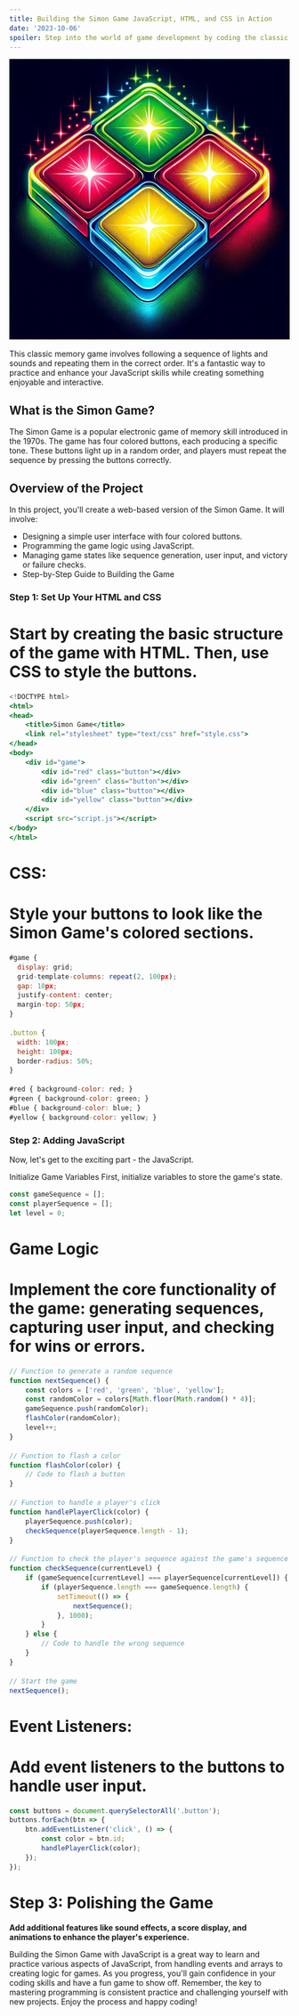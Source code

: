 ```yaml
---
title: Building the Simon Game JavaScript, HTML, and CSS in Action
date: '2023-10-06'
spoiler: Step into the world of game development by coding the classic Simon memory game using JavaScript, HTML, and CSS.
---
```


![Alt text](image.png)

This classic memory game involves following a sequence of lights and sounds and repeating them in the correct order. It's a fantastic way to practice and enhance your JavaScript skills while creating something enjoyable and interactive.

## **What is the Simon Game?**
The Simon Game is a popular electronic game of memory skill introduced in the 1970s. The game has four colored buttons, each producing a specific tone. These buttons light up in a random order, and players must repeat the sequence by pressing the buttons correctly.

## **Overview of the Project**
In this project, you'll create a web-based version of the Simon Game. It will involve:

* Designing a simple user interface with four colored buttons.
* Programming the game logic using JavaScript.
* Managing game states like sequence generation, user input, and victory or failure checks.
* Step-by-Step Guide to Building the Game

### **Step 1: Set Up Your HTML and CSS**
# **Start by creating the basic structure of the game with HTML. Then, use CSS to style the buttons.**

```jsx
<!DOCTYPE html>
<html>
<head>
    <title>Simon Game</title>
    <link rel="stylesheet" type="text/css" href="style.css">
</head>
<body>
    <div id="game">
        <div id="red" class="button"></div>
        <div id="green" class="button"></div>
        <div id="blue" class="button"></div>
        <div id="yellow" class="button"></div>
    </div>
    <script src="script.js"></script>
</body>
</html>
```

# **CSS:**
# **Style your buttons to look like the Simon Game's colored sections.**

```jsx
#game {
  display: grid;
  grid-template-columns: repeat(2, 100px);
  gap: 10px;
  justify-content: center;
  margin-top: 50px;
}

.button {
  width: 100px;
  height: 100px;
  border-radius: 50%;
}

#red { background-color: red; }
#green { background-color: green; }
#blue { background-color: blue; }
#yellow { background-color: yellow; }
```

### **Step 2: Adding JavaScript**
Now, let's get to the exciting part - the JavaScript.

Initialize Game Variables
First, initialize variables to store the game's state.

```jsx
const gameSequence = [];
const playerSequence = [];
let level = 0;
```

# **Game Logic**
# **Implement the core functionality of the game: generating sequences, capturing user input, and checking for wins or errors.**

```jsx
// Function to generate a random sequence
function nextSequence() {
    const colors = ['red', 'green', 'blue', 'yellow'];
    const randomColor = colors[Math.floor(Math.random() * 4)];
    gameSequence.push(randomColor);
    flashColor(randomColor);
    level++;
}

// Function to flash a color
function flashColor(color) {
    // Code to flash a button
}

// Function to handle a player's click
function handlePlayerClick(color) {
    playerSequence.push(color);
    checkSequence(playerSequence.length - 1);
}

// Function to check the player's sequence against the game's sequence
function checkSequence(currentLevel) {
    if (gameSequence[currentLevel] === playerSequence[currentLevel]) {
        if (playerSequence.length === gameSequence.length) {
            setTimeout(() => {
                nextSequence();
            }, 1000);
        }
    } else {
        // Code to handle the wrong sequence
    }
}

// Start the game
nextSequence();
```
# **Event Listeners:**
# **Add event listeners to the buttons to handle user input.**

```jsx
const buttons = document.querySelectorAll('.button');
buttons.forEach(btn => {
    btn.addEventListener('click', () => {
        const color = btn.id;
        handlePlayerClick(color);
    });
});
```


# **Step 3: Polishing the Game**
**Add additional features like sound effects, a score display, and animations to enhance the player's experience.**

Building the Simon Game with JavaScript is a great way to learn and practice various aspects of JavaScript, from handling events and arrays to creating logic for games. As you progress, you'll gain confidence in your coding skills and have a fun game to show off. Remember, the key to mastering programming is consistent practice and challenging yourself with new projects. Enjoy the process and happy coding!